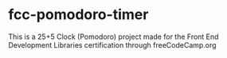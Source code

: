 # fcc-pomodoro-timer
This is a 25+5 Clock (Pomodoro) project made for the Front End Development Libraries certification through freeCodeCamp.org
